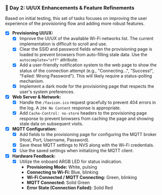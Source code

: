 ### 🚀 Day 2: UI/UX Enhancements & Feature Refinements

Based on initial testing, this set of tasks focuses on improving the user experience of the provisioning flow and adding more robust features.

*   [x] **Provisioning UI/UX:**
    *   [x] Improve the UI/UX of the available Wi-Fi networks list. The current implementation is difficult to scroll and use.
    *   [x] Clear the SSID and password fields when the provisioning page is loaded to prevent browsers from auto-filling stale data. Use the `autocomplete="off"` attribute.
    *   [x] Add a user-friendly notification system to the web page to show the status of the connection attempt (e.g., "Connecting...", "Success!", "Failed: Wrong Password"). This will likely require a status-polling mechanism.
    *   [x] Implement a dark mode for the provisioning page that respects the user's system preferences.

*   [x] **Web Server & Network:**
    *   [x] Handle the `/favicon.ico` request gracefully to prevent 404 errors in the log. A `204 No Content` response is appropriate.
    *   [x] Add `Cache-Control: no-store` headers to the provisioning page response to prevent browsers from caching the page and showing stale data on subsequent visits.

*   [x] **MQTT Configuration:**
    *   [x] Add fields to the provisioning page for configuring the MQTT broker (Host, Port, Username, Password).
    *   [x] Save these MQTT settings to NVS along with the Wi-Fi credentials.
    *   [x] Use the saved settings when initializing the MQTT client.

*   [x] **Hardware Feedback:**
    *   [x] Utilize the onboard ARGB LED for status indication.
        *   **Provisioning Mode:** White, pulsing
        *   **Connecting to Wi-Fi:** Blue, blinking
        *   **Wi-Fi Connected / MQTT Connecting:** Green, blinking
        *   **MQTT Connected:** Solid Green
        *   **Error State (Connection Failed):** Solid Red
